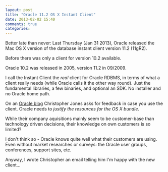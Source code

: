 ```yaml
---
layout: post
title: "Oracle 11.2 OS X Instant Client"
date: 2013-02-02 15:40
comments: true
categories: 
---
```

Better late than never: Last Thursday (Jan 31 2013), Oracle released the Mac OS X version of the database instant client version 11.2 (11gR2).

Before there was only a client for version 10.2 available.

Oracle 10.2 was released in 2005, version 11.2 in 09/2009.

I call the Instant Client the _real_ client for Oracle RDBMS, in terms of
what a client really needs (while Oracle calls it the other way
round).  Just the fundamental libraries, a few
binaries, and optional an SDK.  No installer and no Oracle home path.

On an [Oracle blog](https://blogs.oracle.com/opal/entry/os_x_users_11gr2_oracle) 
Christopher Jones asks for feedback in case you use the client.  Oracle 
needs to _justify the resources for the OS X bundle_.

While their company aquisitions mainly seem to be customer-base than technology 
driven decisions, their knowledge on own customers is so limited?

I don't think so - Oracle knows quite well what their customers are using.
Even without market researches or surveys: the Oracle user groups,
conferences, support sites, etc.

Anyway, I wrote Christopher an email telling him I'm happy with the new
client...


